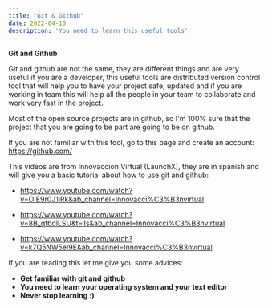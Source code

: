 ```yaml
---
title: "Git & Github"
date: 2022-04-10
description: 'You need to learn this useful tools'
---
```


**Git and Github**

Git and github are not the same, they are different things and are very useful if you are a developer, this useful tools are distributed version control tool that will help you to have your project safe, updated and if you are working in team this will help all the people in your team to collaborate and work very fast in the project.

Most of the open source projects are in github, so I'm 100% sure that the project that you are going to be part are going to be on github.

If you are not familiar with this tool, go to this page and create an account: https://github.com/

This videos are from Innovaccion Virtual (LaunchX), they are in spanish and will give you a basic tutorial about how to use git and github: 

- https://www.youtube.com/watch?v=OIE9r0J1iRk&ab_channel=Innovacci%C3%B3nvirtual

- https://www.youtube.com/watch?v=8B_qtbdlLSU&t=1s&ab_channel=Innovacci%C3%B3nvirtual

- https://www.youtube.com/watch?v=k7Q5NW5eI9E&ab_channel=Innovacci%C3%B3nvirtual

If you are reading this let me give you some advices:
- **Get familiar with git and github**
- **You need to learn your operating system and your text editor**
- **Never stop learning :)**
